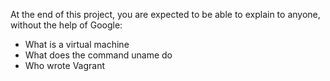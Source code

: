 At the end of this project, you are expected to be able to explain to anyone, without the help of Google:
* What is a virtual machine
* What does the command uname do
* Who wrote Vagrant
